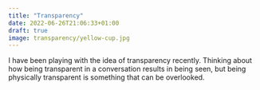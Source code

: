 ```yaml
---
title: "Transparency"
date: 2022-06-26T21:06:33+01:00
draft: true
image: transparency/yellow-cup.jpg
---
```


I have been playing with the idea of transparency recently. Thinking about how being transparent in a conversation results in being seen, but being physically transparent is something that can be overlooked. 
